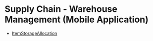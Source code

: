 <div class="ignore-in-full-text-search">

# Supply Chain - Warehouse Management (Mobile Application)
  - [ItemStorageAllocation](/modules/supplychain-warehouse-management-mobile-app/ItemStorageAllocation.md)

</div>
